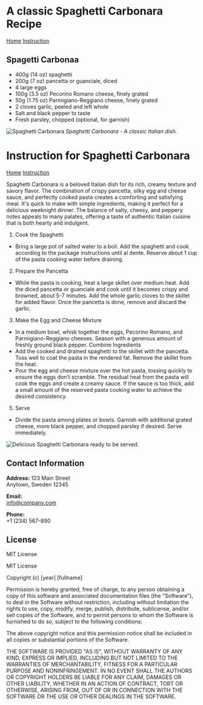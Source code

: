 # A classic Spaghetti Carbonara Recipe

[Home](index.html) [Instruction](intruction.html)

## Spagetti Carbonaa
- 400g (14 oz) spaghetti
- 200g (7 oz) pancetta or guanciale, diced
- 4 large eggs
- 100g (3.5 oz) Pecorino Romano cheese, finely grated
- 50g (1.75 oz) Parmigiano-Reggiano cheese, finely grated
- 2 cloves garlic, peeled and left whole
- Salt and black pepper to taste
- Fresh parsley, chopped (optional, for garnish)

![Spaghetti Carbonara](https://media.istockphoto.com/id/811250722/photo/cooking-ingredients-for-italian-food-carbonara-isolated-on-white.webp?b=1&s=170667a&w=0&k=20&c=gZJSYRR5mtyZy3_jKVf-8BZmLcrHzS3MbimlhPYVwmI=)
*Spaghetti Carbonara - A classic Italian dish.*

# Instruction for Spaghetti Carbonara

[Home](index.html) [Instruction](intruction.html)

Spaghetti Carbonara is a beloved Italian dish for its rich, creamy texture and savory flavor. The combination of crispy pancetta, silky egg and cheese sauce, and perfectly cooked pasta creates a comforting and satisfying meal. It's quick to make with simple ingredients, making it perfect for a delicious weeknight dinner. The balance of salty, cheesy, and peppery notes appeals to many palates, offering a taste of authentic Italian cuisine that is both hearty and indulgent.
1. Cook the Spaghetti
- Bring a large pot of salted water to a boil. Add the spaghetti and cook according to the package instructions until al dente. Reserve about 1 cup of the pasta cooking water before draining.
2. Prepare the Pancetta
- While the pasta is cooking, heat a large skillet over medium heat. Add the diced pancetta or guanciale and cook until it becomes crispy and browned, about 5-7 minutes. Add the whole garlic cloves to the skillet for added flavor. Once the pancetta is done, remove and discard the garlic.
3. Make the Egg and Cheese Mixture
- In a medium bowl, whisk together the eggs, Pecorino Romano, and Parmigiano-Reggiano cheeses. Season with a generous amount of freshly ground black pepper.
Combine Ingredients
- Add the cooked and drained spaghetti to the skillet with the pancetta. Toss well to coat the pasta in the rendered fat. Remove the skillet from the heat.
- Pour the egg and cheese mixture over the hot pasta, tossing quickly to ensure the eggs don’t scramble. The residual heat from the pasta will cook the eggs and create a creamy sauce. If the sauce is too thick, add a small amount of the reserved pasta cooking water to achieve the desired consistency.
5. Serve
- Divide the pasta among plates or bowls. Garnish with additional grated cheese, more black pepper, and chopped parsley if desired. Serve immediately.

![Delicious Spaghetti Carbonara ready to be served.](https://media.istockphoto.com/id/177413384/photo/pasta-with-carbonara.webp?b=1&s=170667a&w=0&k=20&c=o93CBvauiDmKWqFXf2JZMgapGwIvSg-0-i9TGBJ3ULE=)
## Contact Information

**Address:**
123 Main Street  
Anytown, Sweden 12345

**Email:**  
info@company.com

**Phone:**  
+1 (234) 567-890

## License

MIT License

MIT License

Copyright (c) [year] [fullname]

Permission is hereby granted, free of charge, to any person obtaining a copy
of this software and associated documentation files (the "Software"), to deal
in the Software without restriction, including without limitation the rights
to use, copy, modify, merge, publish, distribute, sublicense, and/or sell
copies of the Software, and to permit persons to whom the Software is
furnished to do so, subject to the following conditions:

The above copyright notice and this permission notice shall be included in all
copies or substantial portions of the Software.

THE SOFTWARE IS PROVIDED "AS IS", WITHOUT WARRANTY OF ANY KIND, EXPRESS OR
IMPLIED, INCLUDING BUT NOT LIMITED TO THE WARRANTIES OF MERCHANTABILITY,
FITNESS FOR A PARTICULAR PURPOSE AND NONINFRINGEMENT. IN NO EVENT SHALL THE
AUTHORS OR COPYRIGHT HOLDERS BE LIABLE FOR ANY CLAIM, DAMAGES OR OTHER
LIABILITY, WHETHER IN AN ACTION OF CONTRACT, TORT OR OTHERWISE, ARISING FROM,
OUT OF OR IN CONNECTION WITH THE SOFTWARE OR THE USE OR OTHER DEALINGS IN THE
SOFTWARE.
